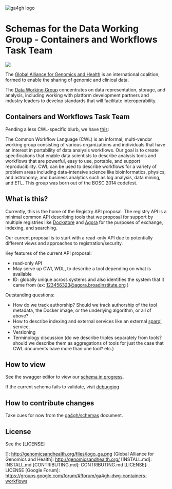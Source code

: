 ![ga4gh logo](http://genomicsandhealth.org/files/logo_ga.png)

Schemas for the Data Working Group - Containers and Workflows Task Team
=======================================================================

![](http://online.swagger.io/validator/?url=https://raw.githubusercontent.com/ga4gh/tool-registry-schemas/develop/src/main/resources/swagger/ga4gh-tool-discovery.yaml)

The [Global Alliance for Genomics and Health](http://genomicsandhealth.org/) is an international
coalition, formed to enable the sharing of genomic and clinical data.

The [Data Working Group](http://ga4gh.org/#/) concentrates on data representation, storage,
and analysis, including working with platform development partners and
industry leaders to develop standards that will facilitate
interoperability.

Containers and Workflows Task Team
----------------------------------

Pending a less CWL-specific blurb, we have [this](http://ga4gh.org/#/cwf-team):

The Common Workflow Language (CWL) is an informal, multi-vendor working group consisting of various organizations and individuals that have an interest in portability of data analysis workflows. Our goal is to create specifications that enable data scientists to describe analysis tools and workflows that are powerful, easy to use, portable, and support reproducibility. CWL can be used to describe workflows for a variety of problem areas including data-intensive science like bioinformatics, physics, and astronomy; and business analytics such as log analysis, data mining, and ETL. This group was born out of the BOSC 2014 codefest.

What is this?
------------

Currently, this is the home of the Registry API proposal. The registry API is a minimal common API describing tools that we proposal for support by multiple registries like [Dockstore](https://www.dockstore.org/) and [Agora](https://github.com/broadinstitute/agora) for the purposes of exchange, indexing, and searching. 

Our current proposal is to start with a read-only API due to potentially different views and approaches to registration/security.

Key features of the current API proposal:

* read-only API
* May serve up CWl, WDL, to describe a tool depending on what is available
* ID:  globally unique across systems and also identifies the system that it came from (ex: 123456323@agora.broadinstitute.org )

Outstanding questions: 

* How do we track authorship? Should we track authorship of the tool metadata, the Docker image, or the underlying algorithm, or all of above?
* How to describe indexing and external services like an external [sparql](https://github.com/common-workflow-language/workflows#sparql) service. 
* Versioning
* Terminology discussion (do we describe triples separately from tools? should we describe them as aggregations of tools for just the case that CWL documents have more than one tool? etc.)


How to view
------------

See the swagger editor to view our [schema in progress](http://editor.swagger.io/#/?import=https://raw.githubusercontent.com/ga4gh/tool-registry-schemas/develop/src/main/resources/swagger/ga4gh-tool-discovery.yaml).

If the current schema fails to validate, visit [debugging](http://online.swagger.io/validator/debug?url=https://raw.githubusercontent.com/ga4gh/tool-registry-schemas/develop/src/main/resources/swagger/ga4gh-tool-discovery.yaml)



How to contribute changes
-------------------------

Take cues for now from the [ga4gh/schemas](https://github.com/ga4gh/schemas/blob/master/CONTRIBUTING.rst) document.

License
-------

See the [LICENSE]

  []: http://genomicsandhealth.org/files/logo_ga.png
  [Global Alliance for Genomics and Health]: http://genomicsandhealth.org/
  [INSTALL.md]: INSTALL.md
  [CONTRIBUTING.md]: CONTRIBUTING.md
  [LICENSE]: LICENSE
  [Google Forum]: https://groups.google.com/forum/#!forum/ga4gh-dwg-containers-workflows
